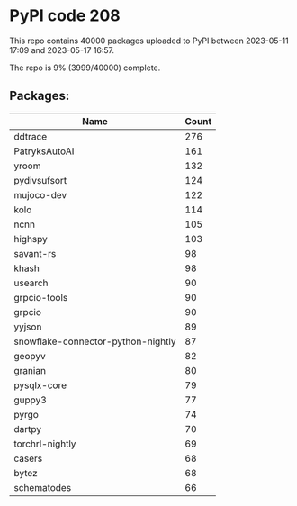 # PyPI code 208

This repo contains 40000 packages uploaded to PyPI between 
2023-05-11 17:09 and 2023-05-17 16:57.

The repo is 9% (3999/40000) complete.

## Packages:

| Name  | Count |
| ----- | ----- |
| ddtrace | 276 |
| PatryksAutoAI | 161 |
| yroom | 132 |
| pydivsufsort | 124 |
| mujoco-dev | 122 |
| kolo | 114 |
| ncnn | 105 |
| highspy | 103 |
| savant-rs | 98 |
| khash | 98 |
| usearch | 90 |
| grpcio-tools | 90 |
| grpcio | 90 |
| yyjson | 89 |
| snowflake-connector-python-nightly | 87 |
| geopyv | 82 |
| granian | 80 |
| pysqlx-core | 79 |
| guppy3 | 77 |
| pyrgo | 74 |
| dartpy | 70 |
| torchrl-nightly | 69 |
| casers | 68 |
| bytez | 68 |
| schematodes | 66 |



